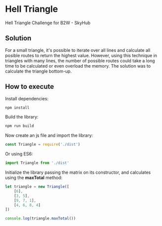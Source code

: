 # Hell Triangle
Hell Triangle Challenge for B2W - SkyHub

## Solution
For a small triangle, it's possible to iterate over all lines and calculate all posible routes to return the highest value.
However, using this technique in triangles with many lines, the number of possible routes could take a long time to be calculated or even overload the memory.
The solution was to calculate the triangle bottom-up.

## How to execute

Install dependencies:
```bash
npm install
```

Build the library:
```bash
npm run build
```

Now create an js file and import the library:
```js
const Triangle = require('./dist')
```
Or using ES6:
```js
import Triangle from './dist'
```
Initialize the library passing the matrix on its constructor, and calculates using the **maxTotal** method:
```js
let triangle = new Triangle([
    [6],
    [3, 5],
    [9, 7, 1],
    [4, 6, 8, 4]
])

console.log(triangle.maxTotal())
```